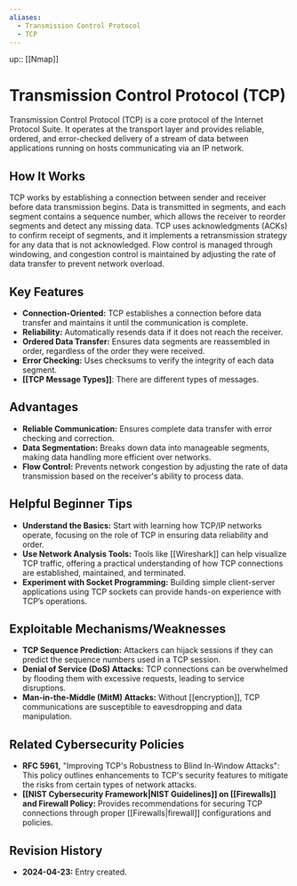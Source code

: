 ```yaml
---
aliases:
  - Transmission Control Protocol
  - TCP
---
```

up:: [[Nmap]]
# Transmission Control Protocol (TCP)

Transmission Control Protocol (TCP) is a core protocol of the Internet Protocol Suite. It operates at the transport layer and provides reliable, ordered, and error-checked delivery of a stream of data between applications running on hosts communicating via an IP network.

## How It Works

TCP works by establishing a connection between sender and receiver before data transmission begins. Data is transmitted in segments, and each segment contains a sequence number, which allows the receiver to reorder segments and detect any missing data. TCP uses acknowledgments (ACKs) to confirm receipt of segments, and it implements a retransmission strategy for any data that is not acknowledged. Flow control is managed through windowing, and congestion control is maintained by adjusting the rate of data transfer to prevent network overload.

## Key Features

- **Connection-Oriented:** TCP establishes a connection before data transfer and maintains it until the communication is complete.
- **Reliability:** Automatically resends data if it does not reach the receiver.
- **Ordered Data Transfer:** Ensures data segments are reassembled in order, regardless of the order they were received.
- **Error Checking:** Uses checksums to verify the integrity of each data segment.
- **[[TCP Message Types]]**: There are different types of messages.

## Advantages

- **Reliable Communication:** Ensures complete data transfer with error checking and correction.
- **Data Segmentation:** Breaks down data into manageable segments, making data handling more efficient over networks.
- **Flow Control:** Prevents network congestion by adjusting the rate of data transmission based on the receiver's ability to process data.

## Helpful Beginner Tips

- **Understand the Basics:** Start with learning how TCP/IP networks operate, focusing on the role of TCP in ensuring data reliability and order.
- **Use Network Analysis Tools:** Tools like [[Wireshark]] can help visualize TCP traffic, offering a practical understanding of how TCP connections are established, maintained, and terminated.
- **Experiment with Socket Programming:** Building simple client-server applications using TCP sockets can provide hands-on experience with TCP’s operations.

## Exploitable Mechanisms/Weaknesses

- **TCP Sequence Prediction:** Attackers can hijack sessions if they can predict the sequence numbers used in a TCP session.
- **Denial of Service (DoS) Attacks:** TCP connections can be overwhelmed by flooding them with excessive requests, leading to service disruptions.
- **Man-in-the-Middle (MitM) Attacks:** Without [[encryption]], TCP communications are susceptible to eavesdropping and data manipulation.

## Related Cybersecurity Policies

- **RFC 5961,** "Improving TCP's Robustness to Blind In-Window Attacks": This policy outlines enhancements to TCP's security features to mitigate the risks from certain types of network attacks.
- **[[NIST Cybersecurity Framework|NIST Guidelines]] on [[Firewalls]] and Firewall Policy:** Provides recommendations for securing TCP connections through proper [[Firewalls|firewall]] configurations and policies.

## Revision History

- **2024-04-23:** Entry created.

